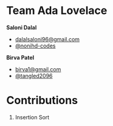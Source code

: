 # Team Ada Lovelace
**Saloni Dalal**
* dalalsaloni96@gmail.com
* [@nonihd-codes](https://github.com/nonihd-codes)

**Birva Patel**
* birva1@gmail.com
* [@tangled2096](https://github.com/tangled2096)

# Contributions
1. Insertion Sort
